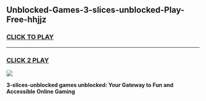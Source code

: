 
## Unblocked-Games-3-slices-unblocked-Play-Free-hhjjz
<h3>
<a href="https://premium76.site?title=3-slices-unblocked&ref=23A">CLICK TO PLAY</a></h3>
<hr>

<h3>
<a href="https://premium76.site?title=3-slices-unblocked&ref=23A">CLICK 2 PLAY</a>
  
</h3>

<a href="https://premium76.site?title=3-slices-unblocked&ref=23A"><img src="https://clearcache.store/games.png"></a>


**3-slices-unblocked games unblocked: Your Gateway to Fun and Accessible Online Gaming**
